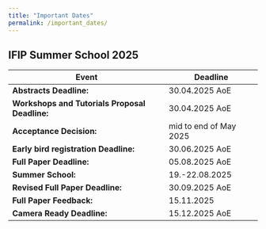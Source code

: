 ```yaml
---
title: "Important Dates"
permalink: /important_dates/
---
```


## IFIP Summer School 2025

| Event | Deadline |
| -- | -- |
| **Abstracts Deadline:** | 30.04.2025 AoE |
| **Workshops and Tutorials Proposal Deadline:** | 30.04.2025 AoE |
| **Acceptance Decision:** | mid to end of May 2025 |
| **Early bird registration Deadline:** | 30.06.2025 AoE |
| **Full Paper Deadline:** | 05.08.2025 AoE |
| **Summer School:** | 19.-22.08.2025 |
| **Revised Full Paper Deadline:** | 30.09.2025 AoE |
| **Full Paper Feedback:** | 15.11.2025 |
| **Camera Ready Deadline:** | 15.12.2025 AoE |



